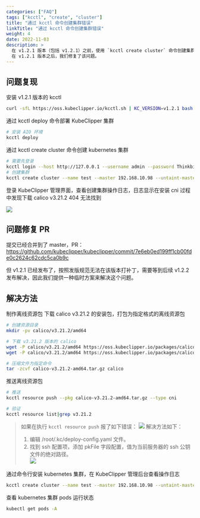```yaml
---
categories: ["FAQ"]
tags: ["kcctl", "create", "cluster"]
title: "通过 kcctl 命令创建集群错误"
linkTitle: "通过 kcctl 命令创建集群错误"
weight: 4
date: 2022-11-03
description: >
  在 v1.2.1 版本（包括 v1.2.1）之前，使用 `kcctl create cluster` 命令创建集群功能，会发生创建失败错误，以下提供一种临时的解决方法。
  在 v1.2.1 版本之后，我们修复了该问题。
---
```


## 问题复现

安装 v1.2.1 版本的 kcctl

```bash
curl -sfL https://oss.kubeclipper.io/kcctl.sh | KC_VERSION=v1.2.1 bash -
```

通过 kcctl deploy 命令部署 KubeClipper 集群

```bash
# 安装 AIO 环境
kcctl deploy
```

通过 kcctl create cluster 命令创建 kubernetes 集群

```bash
# 需要先登录
kcctl login --host http://127.0.0.1 --username admin --password Thinkbig1
# 创建集群
kcctl create cluster --name test --master 192.168.10.98 --untaint-master
```

登录 KubeClipper 管理界面，查看创建集群操作日志，日志显示在安装 cni 过程中发现下载 calico v3.21.2  404 无法找到

![](/images/docs-faq/create-cluster-error.png)

## 问题修复 PR

提交已经合并到了 master，PR：https://github.com/kubeclipper/kubeclipper/commit/7e6eb0ed199ff1cb00fde0c2624c62cdc5ca0b9c 

但 v1.2.1 已经发布了，按照发版规范无法在该版本打补丁，需要等到后续 v1.2.2 发布解决，因此我们提供一种临时方案来解决这个问题。

## 解决方法

制作离线资源包
下载 calico v3.21.2 的安装包，打包为指定格式的离线资源包

```bash
# 创建资源目录
mkdir -pv calico/v3.21.2/amd64

# 下载 v3.21.2 版本的 calico
wget -P calico/v3.21.2/amd64 https://oss.kubeclipper.io/packages/calico/v3.21.2/amd64/images.tar.gz
wget -P calico/v3.21.2/amd64 https://oss.kubeclipper.io/packages/calico/v3.21.2/amd64/manifest.json

# 压缩文件为指定命令
tar -zcvf calico-v3.21.2-amd64.tar.gz calico
```

推送离线资源包

```bash
# 推送
kcctl resource push --pkg calico-v3.21.2-amd64.tar.gz --type cni

# 验证
kcctl resource list|grep v3.21.2
```

> 如果在执行 `kcctl resource push` 报了如下错误：
> ![](/images/docs-faq/need-login.png)
> 解决方法如下：
> 1. 编辑 /root/.kc/deploy-config.yaml 文件。  
> 2. 找到 ssh 配置项，添加 pkFile 字段配置，值为当前服务器的 ssh 公钥文件的绝对路径。  
> ![](/images/docs-faq/add-key.png)

通过命令行安装 kubernetes 集群，在 KubeClipper 管理后台查看操作日志

```bash
kcctl create cluster --name test --master 192.168.10.98 --untaint-master
```

查看 kubernetes 集群 pods 运行状态

```bash
kubectl get pods -A
```
